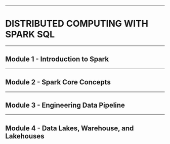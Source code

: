 -----------
# DISTRIBUTED COMPUTING WITH SPARK SQL
-----------
## Module 1 - Introduction to Spark


-----------
## Module 2 - Spark Core Concepts

-----------
## Module 3 - Engineering Data Pipeline


-----------
## Module 4 - Data Lakes, Warehouse, and Lakehouses
